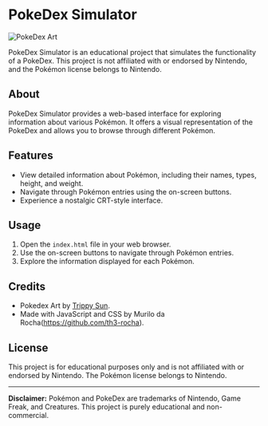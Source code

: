 # PokeDex Simulator

![PokeDex Art](archive/pokeDexArt.gif)

PokeDex Simulator is an educational project that simulates the functionality of a PokeDex. This project is not affiliated with or endorsed by Nintendo, and the Pokémon license belongs to Nintendo.

## About

PokeDex Simulator provides a web-based interface for exploring information about various Pokémon. It offers a visual representation of the PokeDex and allows you to browse through different Pokémon.

## Features

- View detailed information about Pokémon, including their names, types, height, and weight.
- Navigate through Pokémon entries using the on-screen buttons.
- Experience a nostalgic CRT-style interface.

## Usage

1. Open the `index.html` file in your web browser.
2. Use the on-screen buttons to navigate through Pokémon entries.
3. Explore the information displayed for each Pokémon.

## Credits

- Pokedex Art by [Trippy Sun](https://www.artstation.com/artwork/GLgaW).
- Made with JavaScript and CSS by Murilo da Rocha(https://github.com/th3-rocha).

## License

This project is for educational purposes only and is not affiliated with or endorsed by Nintendo. The Pokémon license belongs to Nintendo.

---

**Disclaimer:** Pokémon and PokeDex are trademarks of Nintendo, Game Freak, and Creatures. This project is purely educational and non-commercial.
